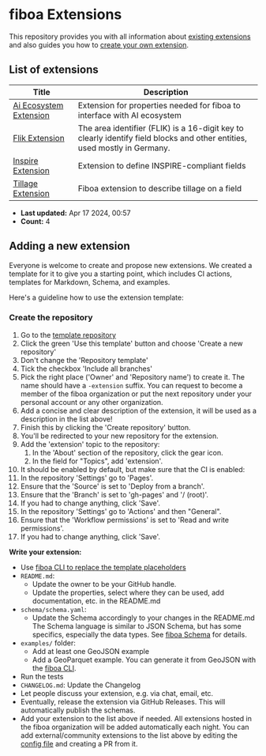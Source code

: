 # fiboa Extensions

This repository provides you with all information about [existing extensions](#list-of-extensions) 
and also guides you how to [create your own extension](#adding-a-new-extension).

## List of extensions

| Title | Description |
| ----- | ----------- |
| [Ai Ecosystem Extension](https://github.com/fiboa/ai-ecosystem-extension) | Extension for properties needed for fiboa to interface with AI ecosystem |
| [Flik Extension](https://github.com/fiboa/flik-extension) | The area identifier (FLIK) is a 16-digit key to clearly identify field blocks and other entities, used mostly in Germany. |
| [Inspire Extension](https://github.com/fiboa/inspire-extension) | Extension to define INSPIRE-compliant fields |
| [Tillage Extension](https://github.com/fiboa/tillage-extension) | Fiboa extension to describe tillage on a field |

* **Last updated:** Apr 17 2024, 00:57 
* **Count:** 4

## Adding a new extension

Everyone is welcome to create and propose new extensions.
We created a template for it to give you a starting point, which includes
CI actions, templates for Markdown, Schema, and examples.

Here's a guideline how to use the extension template:

### Create the repository

1. Go to the [template repository](https://github.com/fiboa/extension-template)
2. Click the green 'Use this template' button and choose 'Create a new repository'
3. Don't change the 'Repository template'
4. Tick the checkbox 'Include all branches'
5. Pick the right place ('Owner' and 'Repository name') to create it.
   The name should have a `-extension` suffix.
   You can request to become a member of the fiboa organization or
   put the next repository under your personal account or any other organization.
6. Add a concise and clear description of the extension, it will be used as a description in the list above!
7. Finish this by clicking the 'Create repository' button.
8. You'll be redirected to your new repository for the extension.
9. Add the 'extension' topic to the repository:
   1. In the 'About' section of the repository, click the gear icon.
   2. In the field for "Topics", add 'extension'.
10. It should be enabled by default, but make sure that the CI is enabled:
   1. In the repository 'Settings' go to 'Pages'.
   2. Ensure that the 'Source' is set to 'Deploy from a branch'.
   3. Ensure that the 'Branch' is set to 'gh-pages' and '/ (root)'.
   4. If you had to change anything, click 'Save'.
   5. In the repository 'Settings' go to 'Actions' and then "General".
   6. Ensure that the 'Workflow permissions' is set to 'Read and write permissions'.
   7. If you had to change anything, click 'Save'.

**Write your extension:**

* Use [fiboa CLI to replace the template placeholders](https://github.com/fiboa/cli?tab=readme-ov-file#update-an-extension-template-with-new-names)
* `README.md`:
  * Update the owner to be your GitHub handle.
  * Update the properties, select where they can be used, add documentation, etc. in the README.md
* `schema/schema.yaml`:
  * Update the Schema accordingly to your changes in the README.md
    The Schema language is similar to JSON Schema, but has some specifics, especially the data types.
    See [fiboa Schema](https://github.com/fiboa/schema) for details.
* `examples/` folder:
  * Add at least one GeoJSON example
  * Add a GeoParquet example. You can generate it from GeoJSON with the [fiboa CLI](https://github.com/fiboa/cli).
* Run the tests
* `CHANGELOG.md`: Update the Changelog
* Let people discuss your extension, e.g. via chat, email, etc.
* Eventually, release the extension via GitHub Releases.
  This will automatically publish the schemas.
* Add your extension to the list above if needed.
  All extensions hosted in the fiboa organization will be added automatically each night.
  You can add external/community extensions to the list above by editing the [config file](https://github.com/fiboa/extensions/edit/main/config.yaml) and creating a PR from it.